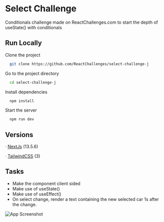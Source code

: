 
# Select Challenge

Conditionals challenge made on ReactChallenges.com to start the depth of useState() with conditionals



## Run Locally

Clone the project

```bash
  git clone https://github.com/ReactChallenges/select-challenge-j
```

Go to the project directory

```bash
  cd select-challenge-j
```

Install dependencies

```bash
  npm install
```

Start the server

```bash
  npm run dev
```


## Versions

· [NextJs](https://nextjs.org) (13.5.6)

· [TailwindCSS](https://tailwindcss.com) (3)


## Tasks

+ Make the component client sided
+ Make use of useState()
+ Make use of useEffect()
+ On select change, render a text containing the new selected car 1s after the change.


![App Screenshot](https://reactchallenges.com/challenges/select-challenge.gif)

